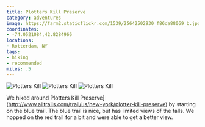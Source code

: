 ```yaml
---
title: Plotters Kill Preserve
category: adventures
image: https://farm2.staticflickr.com/1539/25642502930_f86da88069_b.jpg
coordinates:
- -74.0521084,42.8284966
locations:
- Rotterdam, NY
tags:
- hiking
- recommended
miles: .5
---
```


<div class="photos">
<img src="https://farm2.staticflickr.com/1651/25310385654_2f1c31e59d_b.jpg" alt="Plotters Kill" class="img-tall"> <img src="https://farm2.staticflickr.com/1589/25822289572_a91dc5c9c0_b.jpg"  alt="Plotters Kill" class="img-wide">
<img src="https://farm2.staticflickr.com/1621/25310376734_e27c639fc7_b.jpg"  alt="Plotters Kill">
</div>

We hiked around Plotters Kill Preserve](http://www.alltrails.com/trail/us/new-york/plotter-kill-preserve) by starting on the blue trail. The blue trail is nice, but has limited views of the falls. We hopped on the red trail for a bit and were able to get a better view.
